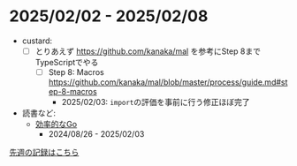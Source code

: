 # 2025/02/02 - 2025/02/08

- custard:
    - [ ] とりあえず <https://github.com/kanaka/mal> を参考にStep 8までTypeScriptでやる
        - [ ] Step 8: Macros <https://github.com/kanaka/mal/blob/master/process/guide.md#step-8-macros>
            - 2025/02/03: `import`の評価を事前に行う修正ほぼ完了
- 読書など:
    - [効率的なGo](https://www.oreilly.co.jp//books/9784814400539/)
        - 2024/08/26 - 2025/02/03

[先週の記録はこちら](https://github.com/igrep/daily-commits/blob/6a95946d454aa9595d75dcf6f7a5fdf669a4139a/yesterday.md)
